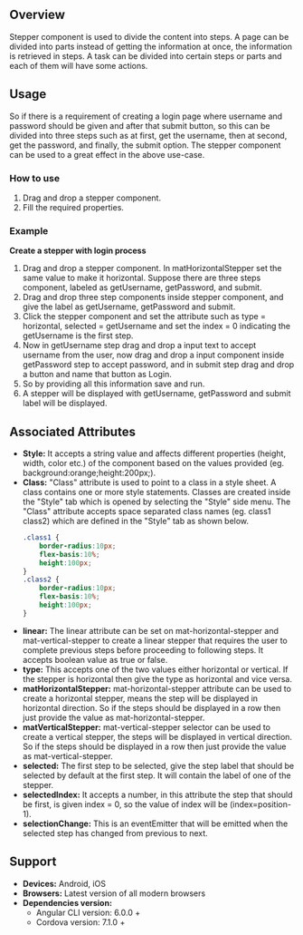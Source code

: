 ## Overview
Stepper component is used to divide the content into steps. A page can be divided into parts instead of getting the information at once, the information is retrieved in steps. A task can be divided into certain steps or parts and each of them will have some actions.
## Usage
So if there is a requirement of creating a login page where username and password should be given and after that submit button, so this can be divided into three steps such as at first, get the username, then at second, get the password, and finally, the submit option. The stepper component can be used to a great effect in the above use-case.
### How to use
1. Drag and drop a stepper component.
2. Fill the required properties.

### Example
**Create a stepper with login process** 
1. Drag and drop a stepper component. In matHorizontalStepper set the same value to make it horizontal. Suppose there are three steps component, labeled as getUsername, getPassword, and submit.
2. Drag and drop three step components inside stepper component, and give the label as getUsername, getPassword and submit.
3. Click the stepper component and set the attribute such as type = horizontal, selected = getUsername  and set the index = 0 indicating the getUsername is the first step.
4. Now in getUsername step drag and drop a input text to accept username from the user, now drag and drop a input component inside getPassword step to accept password, and in submit step drag and drop a button and name that button as Login.
5. So by providing all this information save and run.
6. A stepper will be displayed with getUsername, getPassword and submit label will be displayed. 

## Associated Attributes 
- **Style:** It accepts a string value and affects different properties (height, width, color etc.) of the component based on the values provided (eg. background:orange;height:200px;).
- **Class:** "Class" attribute is used to point to a class in a style sheet. A class contains one or more style statements. Classes are created inside the "Style" tab which is opened by selecting the "Style" side menu. The "Class" attribute accepts space separated class names (eg. class1 class2) which are defined in the "Style" tab as shown below.
    ```css
    .class1 {
        border-radius:10px;
        flex-basis:10%;
        height:100px;
    }
    .class2 {
        border-radius:10px;
        flex-basis:10%;
        height:100px;
    }
    ```
- **linear:** The linear attribute can be set on mat-horizontal-stepper and mat-vertical-stepper to create a linear stepper that requires the user to complete previous steps before proceeding to following steps. It accepts boolean value as true or false.
- **type:** This accepts one of the two values either horizontal or vertical. If the stepper is horizontal then give the type as horizontal and vice versa. 
- **matHorizontalStepper:** mat-horizontal-stepper attribute can be used to create a horizontal stepper, means the step will be displayed in horizontal direction. So if the steps should be displayed in a row then just provide the value as mat-horizontal-stepper.              
- **matVerticalStepper:** mat-vertical-stepper selector can be used to create a vertical stepper, the steps will be displayed in vertical direction. So if the steps should be displayed in a row then just provide the value  as mat-vertical-stepper. 
- **selected:** The first step to be selected, give the step label that should be selected by default at the first step. It will contain the label of one of the stepper.
- **selectedIndex:** It accepts a number, in this attribute the step that should be first, is given index = 0, so the value of index will be (index=position-1). 
- **selectionChange:** This is an eventEmitter that will be emitted when the selected step has changed from previous to next.
## Support
- **Devices:** Android, iOS
- **Browsers:**  Latest version of all modern browsers
- **Dependencies version:** 
    - Angular CLI version: 6.0.0 + 
    - Cordova version: 7.1.0 + 

